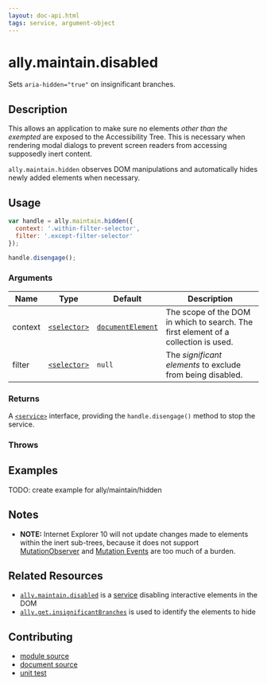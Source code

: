 ```yaml
---
layout: doc-api.html
tags: service, argument-object
---
```


# ally.maintain.disabled

Sets `aria-hidden="true"` on insignificant branches.


## Description

This allows an application to make sure no elements *other than the exempted* are exposed to the Accessibility Tree. This is necessary when rendering modal dialogs to prevent screen readers from accessing supposedly inert content.

`ally.maintain.hidden` observes DOM manipulations and automatically hides newly added elements when necessary.


## Usage

```js
var handle = ally.maintain.hidden({
  context: '.within-filter-selector',
  filter: '.except-filter-selector'
});

handle.disengage();
```

### Arguments

| Name | Type | Default | Description |
| ---- | ---- | ------- | ----------- |
| context | [`<selector>`](../concepts.md#Selector) | [`documentElement`](https://developer.mozilla.org/en-US/docs/Web/API/Document/documentElement) | The scope of the DOM in which to search. The first element of a collection is used. |
| filter | [`<selector>`](../concepts.md#Selector) | `null` | The *significant elements* to exclude from being disabled. |

### Returns

A [`<service>`](../concepts.md#Service) interface, providing the `handle.disengage()` method to stop the service.

### Throws


## Examples

TODO: create example for ally/maintain/hidden


## Notes

* **NOTE:** Internet Explorer 10 will not update changes made to elements within the inert sub-trees, because it does not support [MutationObserver](https://developer.mozilla.org/en-US/docs/Web/API/MutationObserver) and [Mutation Events](https://developer.mozilla.org/en-US/docs/Web/Guide/Events/Mutation_events) are too much of a burden.


## Related Resources

* [`ally.maintain.disabled`](disabled.md) is a [service](../concepts.md#Service) disabling interactive elements in the DOM
* [`ally.get.insignificantBranches`](../get/insignificant-branches.md) is used to identify the elements to hide


## Contributing

* [module source](https://github.com/medialize/ally.js/blob/master/src/maintain/hidden.js)
* [document source](https://github.com/medialize/ally.js/blob/master/docs/api/maintain/hidden.md)
* [unit test](https://github.com/medialize/ally.js/blob/master/test/unit/maintain.hidden.test.js)

